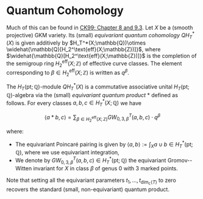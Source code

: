 # Quantum Cohomology

Much of this can be found in [CK99; Chapter 8 and 9.3](@cite).
Let $X$ be a (smooth projective) GKM variety.
Its (small) *equivariant quantum cohomology* $QH_T^*(X)$ is given additively by
$H_T^*(X;\mathbb{Q})\otimes \widehat{\mathbb{Q}[H_2^\text{eff}(X;\mathbb{Z})]}$, where $\widehat{\mathbb{Q}[H_2^\text{eff}(X;\mathbb{Z})]}$ is the completion
of the semigroup ring $H_2^\text{eff}(X;\mathbb{Z})$ of effective curve classes.
The element corresponding to $\beta\in H_2^\text{eff}(X;\mathbb{Z})$ is written as $q^\beta$.

The $H_T(\text{pt};\mathbb{Q})$-module $QH_T^*(X)$ is a commutative associative unital $H_T(\text{pt};\mathbb{Q})$-algebra via the (small) *equivariant quantum product* $\ast$ defined as follows.
For every classes $a,b,c\in H_T^*(X;\mathbb{Q})$ we have
```math
  \langle a \ast b, c \rangle = \sum_{\beta\in H_2^\text{eff}(X;\mathbb{Z})} GW^T_{0,3,\beta}(a,b,c) \cdot q^\beta
```
where:
 * The equivariant Poincaré pairing is given by $\langle a,b\rangle := \int_X a\cup b\in H_T^*(\text{pt};\mathbb{Q})$, where we use equivariant integration,
 * We denote by $GW^T_{0,3,\beta}(a,b,c)\in H_T^*(\text{pt};\mathbb{Q})$ the equivariant Gromov--Witten invariant for $X$ in class $\beta$ of genus $0$ with $3$ marked points.

Note that setting all the equivariant parameters $t_1,\dots,t_{\dim_\mathbb{C}(T)}$ to zero recovers the standard (small, non-equivariant) quantum product.


